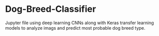 # Dog-Breed-Classifier
Jupyter file using deep learning CNNs along with Keras transfer learning models to analyze imags and predict most probable dog breed type.
